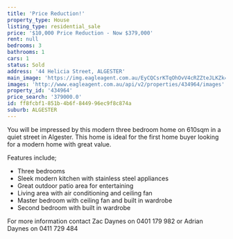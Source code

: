 ```yaml
---
title: 'Price Reduction!'
property_type: House
listing_type: residential_sale
price: '$10,000 Price Reduction - Now $379,000'
rent: null
bedrooms: 3
bathrooms: 1
cars: 1
status: Sold
address: '44 Helicia Street, ALGESTER'
main_image: 'https://img.eagleagent.com.au/EyCQCsrKTqOhOvV4cRZZteJLKZk=/1280x854/smart/https://s3-us-west-2.amazonaws.com/eagleagent-orig/images/6819380/105651765-image-M.jpg'
images: 'http://www.eagleagent.com.au/api/v2/properties/434964/images'
property_id: '434964'
price_search: '379000.0'
id: ff8fcbf1-851b-4b6f-8449-96ec9f8c874a
suburb: ALGESTER
---
```

You will be impressed by this modern three bedroom home on 610sqm in a quiet street in Algester.
This home is ideal for the first home buyer looking for a modern home with great value.

Features include;
*  Three bedrooms
*  Sleek modern kitchen with stainless steel appliances
*  Great outdoor patio area for entertaining
*  Living area with air conditioning and ceiling fan
*  Master bedroom with ceiling fan and built in wardrobe
*  Second bedroom with built in wardrobe

For more information contact Zac Daynes on 0401 179 982 or Adrian Daynes on 0411 729 484